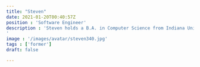 ```yaml
---
title: "Steven"
date: 2021-01-20T00:40:57Z
position : 'Software Engineer'
description : 'Steven holds a B.A. in Computer Science from Indiana University. He joined the brainlife.io as a high school student and contributed to the development of brainlife.io platform functionality. Steve refers to himself as a "geek." After working with the brainlife.io team Steve took at position as Software Engineer at PSI Services.
'
image : '/images/avatar/steven340.jpg'
tags : ['former']
draft: false

---
```

